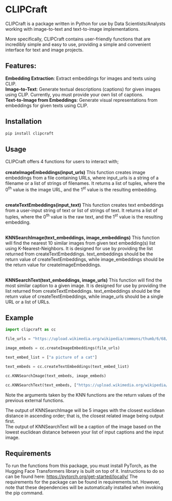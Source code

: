 # CLIPCraft
CLIPCraft is a package written in Python for use by Data Scientists/Analysts working with image-to-text and text-to-image implementations.

More specifically, CLIPCraft contains user-friendly functions that are incredibly simple and easy to use, providing a simple and convenient interface for text and image projects.

## Features:

**Embedding Extraction**: Extract embeddings for images and texts using CLIP. <br>
**Image-to-Text**: Generate textual descriptions (captions) for given images using CLIP. Currently, you must provide your own list of captions. <br>
**Text-to-Image from Embeddings**: Generate visual representations from embeddings for given texts using CLIP. 

## Installation
```bash
pip install clipcraft
```
## Usage

CLIPCraft offers 4 functions for users to interact with; <br>
<br>
**createImageEmbeddings(input_urls)** This function creates image embeddings from a file containing URLs, where input_urls is a string of a filename or a list of strings of filenames. It returns a list of tuples, where the 0<sup>th</sup> value is the image URL, and the 1<sup>st</sup> value is the resulting embedding.<br>
<br>

**createTextEmbeddings(input_text)** This function creates text embeddings from a user-input string of text or list of strings of text. It returns a list of tuples, where the 0<sup>th</sup> value is the raw text, and the 1<sup>st</sup> value is the resulting embedding. <br>
<br>

**KNNSearchImage(text_embeddings, image_embeddings)** This function will find the nearest 10 similar images from given text embedding(s) list using K-Nearest-Neighbors. It is designed for use by providing the list returned from createTextEmbeddings. text_embeddings should be the return value of createTextEmbeddings, while image_embeddings should be the return value for createImageEmbeddings.<br>
<br>

**KNNSearchText(text_embeddings, image_urls)** This function will find the most similar caption to a given image. It is designed for use by providing the list returned from createTextEmbeddings. text_embeddings should be the return value of createTextEmbeddings, while image_urls should be a single URL or a list of URLs. 

## Example
```python
import clipcraft as cc

file_urls = "https://upload.wikimedia.org/wikipedia/commons/thumb/6/68/Orange_tabby_cat_sitting_on_fallen_leaves-Hisashi-01A.jpg/800px-Orange_tabby_cat_sitting_on_fallen_leaves-Hisashi-01A.jpg"

image_embeds = cc.createImageEmbeddings(file_urls)

text_embed_list = ["a picture of a cat"]

text_embeds = cc.createTextEmbeddings(text_embed_list)

cc.KNNSearchImage(text_embeds, image_embeds)

cc.KNNSearchText(text_embeds, ["https://upload.wikimedia.org/wikipedia/commons/thumb/6/68/Orange_tabby_cat_sitting_on_fallen_leaves-Hisashi-01A.jpg/800px-Orange_tabby_cat_sitting_on_fallen_leaves-Hisashi-01A.jpg"])
```
Note the arguments taken by the KNN functions are the return values of the previous external functions. <br>

The output of KNNSearchImage will be 5 images with the closest euclidean distance in ascending order; that is, the closest related image being output first. <br>
The output of KNNSearchText will be a caption of the image based on the lowest euclidean distance between your list of input captions and the input image.

## Requirements
To run the functions from this package, you must install PyTorch, as the Hugging Face Transformers library is built on top of it. Instructions to do so can be found here: https://pytorch.org/get-started/locally/
The requirements for the package can be found in requirements.txt. However, note that these dependencies will be automatically installed when invoking the pip command. 


